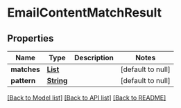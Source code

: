 # EmailContentMatchResult
## Properties

Name | Type | Description | Notes
------------ | ------------- | ------------- | -------------
**matches** | [**List**](string.md) |  | [default to null]
**pattern** | [**String**](string.md) |  | [default to null]

[[Back to Model list]](../README.md#documentation-for-models) [[Back to API list]](../README.md#documentation-for-api-endpoints) [[Back to README]](../README.md)

